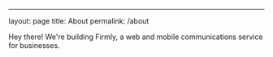 ---
layout: page
title: About
permalink: /about


Hey there!  We're building Firmly, a web and mobile communications service for businesses.  



